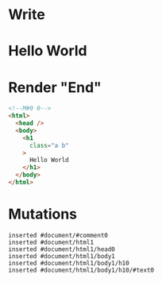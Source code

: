 # Write
  <!M#0 0><h1 class="a b">Hello World</h1>


# Render "End"
```html
<!--M#0 0-->
<html>
  <head />
  <body>
    <h1
      class="a b"
    >
      Hello World
    </h1>
  </body>
</html>
```

# Mutations
```
inserted #document/#comment0
inserted #document/html1
inserted #document/html1/head0
inserted #document/html1/body1
inserted #document/html1/body1/h10
inserted #document/html1/body1/h10/#text0
```